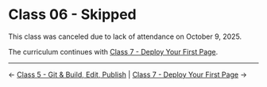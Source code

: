 # Class 06 - Skipped

This class was canceled due to lack of attendance on October 9, 2025.

The curriculum continues with [Class 7 - Deploy Your First Page](../07-deploy-page/).

---

← [Class 5 - Git & Build, Edit, Publish](../05-git-workflow/) | [Class 7 - Deploy Your First Page](../07-deploy-page/) →